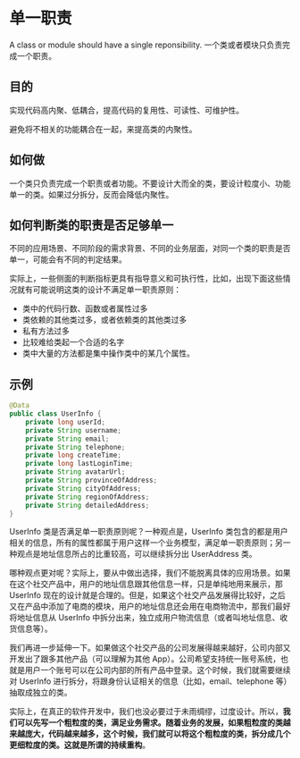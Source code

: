 # 单一职责

A class or module should have a single reponsibility.
一个类或者模块只负责完成一个职责。



## 目的

实现代码高内聚、低耦合，提高代码的复用性、可读性、可维护性。

避免将不相关的功能耦合在一起，来提高类的内聚性。



## 如何做

一个类只负责完成一个职责或者功能。不要设计大而全的类，要设计粒度小、功能单一的类。如果过分拆分，反而会降低内聚性。



## 如何判断类的职责是否足够单一

不同的应用场景、不同阶段的需求背景、不同的业务层面，对同一个类的职责是否单一，可能会有不同的判定结果。

实际上，一些侧面的判断指标更具有指导意义和可执行性，比如，出现下面这些情况就有可能说明这类的设计不满足单一职责原则：

- 类中的代码行数、函数或者属性过多
- 类依赖的其他类过多，或者依赖类的其他类过多
- 私有方法过多
- 比较难给类起一个合适的名字
- 类中大量的方法都是集中操作类中的某几个属性。



## 示例

```java
@Data
public class UserInfo {
    private long userId;
    private String username;
    private String email;
    private String telephone;
    private long createTime;
    private long lastLoginTime;
    private String avatarUrl;
    private String provinceOfAddress;
    private String cityOfAddress;
    private String regionOfAddress;
    private String detailedAddress;
}
```

UserInfo 类是否满足单一职责原则呢？一种观点是，UserInfo 类包含的都是用户相关的信息，所有的属性都属于用户这样一个业务模型，满足单一职责原则；另一种观点是地址信息所占的比重较高，可以继续拆分出 UserAddress 类。

哪种观点更对呢？实际上，要从中做出选择，我们不能脱离具体的应用场景。如果在这个社交产品中，用户的地址信息跟其他信息一样，只是单纯地用来展示，那 UserInfo 现在的设计就是合理的。但是，如果这个社交产品发展得比较好，之后又在产品中添加了电商的模块，用户的地址信息还会用在电商物流中，那我们最好将地址信息从 UserInfo 中拆分出来，独立成用户物流信息（或者叫地址信息、收货信息等）。

我们再进一步延伸一下。如果做这个社交产品的公司发展得越来越好，公司内部又开发出了跟多其他产品（可以理解为其他 App）。公司希望支持统一账号系统，也就是用户一个账号可以在公司内部的所有产品中登录。这个时候，我们就需要继续对 UserInfo 进行拆分，将跟身份认证相关的信息（比如，email、telephone 等）抽取成独立的类。

实际上，在真正的软件开发中，我们也没必要过于未雨绸缪，过度设计。所以，**我们可以先写一个粗粒度的类，满足业务需求。随着业务的发展，如果粗粒度的类越来越庞大，代码越来越多，这个时候，我们就可以将这个粗粒度的类，拆分成几个更细粒度的类。这就是所谓的持续重构**。